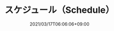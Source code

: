 ---
title: スケジュール（Schedule）
date: 2021/03/17T06:06:06+09:00
draft: false
description: バドミントンサークル「リレーション」の練習日程です。逐次、日程を追加中です。ぜひご参加ください！

header:
  description: 日程を追加中です！ぜひご参加ください。
  image:
    url: tmp-hero.png
    alt: schedule image, such as calender, or that on smartphone
    media: "(max-width: 46.25em)"
    params:
    - options: 1130x500
    - options: 848x443 Center
    - options: 700x420 Center
    - options: 490x318 Center


# header:
  # description: スケジュールについて。 .md という書きやすい形式で書いて、逐次アップロードすると反映させるのはどうでしょうか。
  # image:
  #   url: home-hero.png
  #   alt: The top of mountain image
  #   media: "(max-width: 46.25em)"
  #   params:
  #   - options: 5184x3456
  #   - options: 848x443
  #     cmd: Fit
  #   - options: 565x420
  #     cmd: Fit
  #   - options: 360x318
  #     cmd: Fit

text_groups:
  - name: 練習日程
    description: <p>※最新の日程や空き状況などは、サークルのグループ LINE または「スポーツやろうよ」でご確認ください（こちらのスケジュールは週１回程度を目標に反映しています）。</p>

  - name: 2021/7/11(日) 第1部
    description: <p>12:30〜15:00 </p><p>3面・定員24名（※募集中）</p><p><a class="accent-text bold-text" href="https://goo.gl/maps/4fMaLGUo9K8ofTFu6">江戸川橋体育館 ：MAP</a></p>

  - name: 2021/7/11(日) 第2部
    description: <p>15:30〜18:00 </p><p>3面・定員24名（※募集中）</p><p><a class="accent-text bold-text" href="https://goo.gl/maps/4fMaLGUo9K8ofTFu6">江戸川橋体育館 ：MAP</a></p>


  - name: 2021/6/20(日) 第1部
    description: <p> 9:00〜12:00 </p><p>4面・定員32名（※募集中）</p><p><a class="accent-text bold-text" href="https://goo.gl/maps/7ocdkJCbtL3WXgWz6">文京スポーツセンター ：MAP</a></p>

  - name: 2021/6/20(日) 第2部
    description: <p>12:00〜15:00 </p><p>4面・定員32名（※募集中）</p><p><a class="accent-text bold-text" href="https://goo.gl/maps/7ocdkJCbtL3WXgWz6">文京スポーツセンター ：MAP</a></p>


  - name: 2021/6/13(日) 第1部
    description: <p>12:30〜15:00 </p><p>4面・定員32名（※募集中）</p><p><a class="accent-text bold-text" href="https://goo.gl/maps/7ocdkJCbtL3WXgWz6">文京スポーツセンター ：MAP</a></p>

  - name: 2021/6/13(日) 第2部
    description: <p>15:30〜18:00 </p><p>4面・定員32名（※募集中）</p><p><a class="accent-text bold-text" href="https://goo.gl/maps/7ocdkJCbtL3WXgWz6">文京スポーツセンター ：MAP</a></p>


  - name: 2021/6/06(日) 第1部
    description: <p>12:30〜15:00 </p><p>3面・定員24名（※満員）</p><p><a class="accent-text bold-text" href="https://goo.gl/maps/4fMaLGUo9K8ofTFu6">江戸川橋体育館 ：MAP</a></p>

  - name: 2021/6/06(日) 第2部
    description: <p>15:30〜18:00 </p><p>3面・定員24名（※募集中）</p><p><a class="accent-text bold-text" href="https://goo.gl/maps/4fMaLGUo9K8ofTFu6">江戸川橋体育館 ：MAP</a></p>


  - name: 2021/5/05(日)
    description: <p>17:00〜19:00 </p><p>2面・定員16名</p><p><a class="accent-text bold-text" href="https://goo.gl/maps/PLnMcFfjwhVPJ8MC9">塩浜市民体育館 ：MAP</a></p>
    class: line

  - name: 2021/5/02(日)
    description: <p>16:30〜19:00 </p><p>4面・定員32名</p><p><a class="accent-text bold-text" href="https://www.google.com/maps/place/%E6%96%B0%E5%AE%BF%E5%8C%BA%E7%AB%8B+%E6%96%B0%E5%AE%BF%E3%82%B9%E3%83%9D%E3%83%BC%E3%83%84%E3%82%BB%E3%83%B3%E3%82%BF%E3%83%BC/@35.7061035,139.7019912,16z/data=!4m12!1m6!3m5!1s0x60188d23c728a871:0x1b86721ec7a09499!2z5paw5a6_5Yy656uLIOaWsOWuv-OCueODneODvOODhOOCu-ODs-OCv-ODvA!8m2!3d35.706966!4d139.705521!3m4!1s0x60188d23c728a871:0x1b86721ec7a09499!8m2!3d35.706966!4d139.705521">新宿区立 新宿スポーツセンター：MAP</a></p>


  - name: 2021/4/29(木) ※祝日（終了）
    description: <p>12:30〜15:00 </p><p>4面・定員32名</p><p><a class="accent-text bold-text" href="https://www.google.com/maps/place/%E6%96%B0%E5%AE%BF%E5%8C%BA%E7%AB%8B+%E6%96%B0%E5%AE%BF%E3%82%B9%E3%83%9D%E3%83%BC%E3%83%84%E3%82%BB%E3%83%B3%E3%82%BF%E3%83%BC/@35.7061035,139.7019912,16z/data=!4m12!1m6!3m5!1s0x60188d23c728a871:0x1b86721ec7a09499!2z5paw5a6_5Yy656uLIOaWsOWuv-OCueODneODvOODhOOCu-ODs-OCv-ODvA!8m2!3d35.706966!4d139.705521!3m4!1s0x60188d23c728a871:0x1b86721ec7a09499!8m2!3d35.706966!4d139.705521">新宿区立 新宿スポーツセンター：MAP</a></p>

  - name: 2021/4/25(日) 第1部（終了）
    description: <p>12:30〜15:00 </p><p>3面・定員24名</p><p><a class="accent-text bold-text" href="https://www.google.co.jp/maps/place/%E6%96%87%E4%BA%AC%E7%B7%8F%E5%90%88%E4%BD%93%E8%82%B2%E9%A4%A8/@35.7073842,139.7634505,16.25z/data=!3m1!5s0x60188c24a5e551df:0x5bd3afa9705c922c!4m5!3m4!1s0x60188c2479202e17:0x73dd1227ee7c8606!8m2!3d35.7081372!4d139.763335?hl=ja">文京総合体育館：MAP</a></p>
  - name: 2021/4/25(日) 第2部（終了）
    description: <p>15:30〜18:00 </p><p>3面・定員24名</p><p><a class="accent-text bold-text" href="https://www.google.co.jp/maps/place/%E6%96%87%E4%BA%AC%E7%B7%8F%E5%90%88%E4%BD%93%E8%82%B2%E9%A4%A8/@35.7073842,139.7634505,16.25z/data=!3m1!5s0x60188c24a5e551df:0x5bd3afa9705c922c!4m5!3m4!1s0x60188c2479202e17:0x73dd1227ee7c8606!8m2!3d35.7081372!4d139.763335?hl=ja">文京総合体育館：MAP</a></p>

  - name: 2021/4/11(日) 第1部（終了）
    description: <p>12:30〜15:00 </p><p>4面・定員32名</p><p><a class="accent-text bold-text" href="https://www.google.co.jp/maps/place/%E8%91%9B%E9%A3%BE%E5%8C%BA%E7%B7%8F%E5%90%88%E3%82%B9%E3%83%9D%E3%83%BC%E3%83%84%E3%82%BB%E3%83%B3%E3%82%BF%E3%83%BC+%E4%BD%93%E8%82%B2%E9%A4%A8/@35.7377755,139.859987,17z/data=!3m1!4b1!4m5!3m4!1s0x6018854641843907:0x139b6901761fc638!8m2!3d35.7377755!4d139.8621757?hl=ja">葛飾区奥戸総合スポーツセンター：MAP<i class="fa fa-external-link"></i></a></p><p>ミズノの人工シャトルを使ってみます</p>
  - name: 2021/4/11(日) 第2部（終了）
    description: <p>15:30〜18:00 </p><p>4面・定員32名</p><p><a class="accent-text bold-text" href="https://www.google.co.jp/maps/place/%E8%91%9B%E9%A3%BE%E5%8C%BA%E7%B7%8F%E5%90%88%E3%82%B9%E3%83%9D%E3%83%BC%E3%83%84%E3%82%BB%E3%83%B3%E3%82%BF%E3%83%BC+%E4%BD%93%E8%82%B2%E9%A4%A8/@35.7377755,139.859987,17z/data=!3m1!4b1!4m5!3m4!1s0x6018854641843907:0x139b6901761fc638!8m2!3d35.7377755!4d139.8621757?hl=ja">葛飾区奥戸総合スポーツセンター体育館：MAP<i class="fa fa-external-link"></i></a></p><p>ミズノの人工シャトルを使ってみます</p>

  - name: 2021/3/21(日) （終了）
    description: <p>12:30〜15:00 </p><p>※満員</p><p><a class="accent-text bold-text" href="https://www.google.com/maps/place/%E6%96%B0%E5%AE%BF%E5%8C%BA%E7%AB%8B+%E6%96%B0%E5%AE%BF%E3%82%B9%E3%83%9D%E3%83%BC%E3%83%84%E3%82%BB%E3%83%B3%E3%82%BF%E3%83%BC/@35.7061035,139.7019912,16z/data=!4m12!1m6!3m5!1s0x60188d23c728a871:0x1b86721ec7a09499!2z5paw5a6_5Yy656uLIOaWsOWuv-OCueODneODvOODhOOCu-ODs-OCv-ODvA!8m2!3d35.706966!4d139.705521!3m4!1s0x60188d23c728a871:0x1b86721ec7a09499!8m2!3d35.706966!4d139.705521">新宿区立 新宿スポーツセンター：MAP</a></p>
    class: line
  - name: 2021/3/07(日) プレ実施（終了）
    description: <p>12:30〜15:00 </p><p>募集：若干名</p><p><a class="accent-text bold-text" href="https://www.google.co.jp/maps/place/%E8%91%9B%E9%A3%BE%E5%8C%BA%E7%B7%8F%E5%90%88%E3%82%B9%E3%83%9D%E3%83%BC%E3%83%84%E3%82%BB%E3%83%B3%E3%82%BF%E3%83%BC+%E4%BD%93%E8%82%B2%E9%A4%A8/@35.7377755,139.859987,17z/data=!3m1!4b1!4m5!3m4!1s0x6018854641843907:0x139b6901761fc638!8m2!3d35.7377755!4d139.8621757?hl=ja">葛飾区奥戸総合スポーツセンター 体育館：MAP <i class="fa fa-external-link"></i></a></p>
---